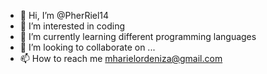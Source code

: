 - 👋 Hi, I’m @PherRiel14
- 👀 I’m interested in coding
- 🌱 I’m currently learning different programming languages
- 💞️ I’m looking to collaborate on ...
- 📫 How to reach me mharielordeniza@gmail.com

<!---
PherRiel14/PherRiel14 is a ✨ special ✨ repository because its `README.md` (this file) appears on your GitHub profile.
You can click the Preview link to take a look at your changes.
--->
